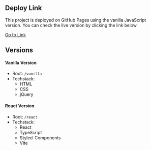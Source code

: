 ## Deploy Link

This project is deployed on GitHub Pages using the vanilla JavaScript version.
You can check the live version by clicking the link below.

[Go to Link](https://ryanbae94.github.io/xen-media-test/)

## Versions

#### Vanilla Version

- Root: `/vanilla`
- Techstack:
  - HTML
  - CSS
  - jQuery

#### React Version

- Root: `/react`
- Techstack:
  - React
  - TypeScript
  - Styled-Components
  - Vite
